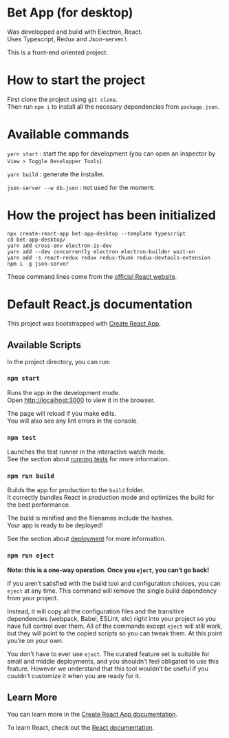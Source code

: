 # Bet App (for desktop)

Was developped and build with Electron, React.\
Uses Typescript, Redux and Json-server.\

This is a front-end oriented project.

# How to start the project

First clone the project using ```git clone```.\
Then run ```npm i``` to install all the necesary dependencies from ```package.json```.

# Available commands
```yarn start``` : start the app for development (you can open an inspector by ```View > Toggle Developper Tools```).

```yarn build``` : generate the installer.

```json-server --w db.json``` : not used for the moment.

# How the project has been initialized

```
npx create-react-app bet-app-desktop --template typescript
cd bet-app-desktop/
yarn add cross-env electron-is-dev
yarn add --dev concurrently electron electron-builder wait-on
yarn add -s react-redux redux redux-thunk redux-devtools-extension
npm i -g json-server
```
These command lines come from the [official React website](https://reactjsexample.com/electron-integration-with-react/).

# Default React.js documentation

This project was bootstrapped with [Create React App](https://github.com/facebook/create-react-app).

## Available Scripts

In the project directory, you can run:

### `npm start`

Runs the app in the development mode.\
Open [http://localhost:3000](http://localhost:3000) to view it in the browser.

The page will reload if you make edits.\
You will also see any lint errors in the console.

### `npm test`

Launches the test runner in the interactive watch mode.\
See the section about [running tests](https://facebook.github.io/create-react-app/docs/running-tests) for more information.

### `npm run build`

Builds the app for production to the `build` folder.\
It correctly bundles React in production mode and optimizes the build for the best performance.

The build is minified and the filenames include the hashes.\
Your app is ready to be deployed!

See the section about [deployment](https://facebook.github.io/create-react-app/docs/deployment) for more information.

### `npm run eject`

**Note: this is a one-way operation. Once you `eject`, you can’t go back!**

If you aren’t satisfied with the build tool and configuration choices, you can `eject` at any time. This command will remove the single build dependency from your project.

Instead, it will copy all the configuration files and the transitive dependencies (webpack, Babel, ESLint, etc) right into your project so you have full control over them. All of the commands except `eject` will still work, but they will point to the copied scripts so you can tweak them. At this point you’re on your own.

You don’t have to ever use `eject`. The curated feature set is suitable for small and middle deployments, and you shouldn’t feel obligated to use this feature. However we understand that this tool wouldn’t be useful if you couldn’t customize it when you are ready for it.

## Learn More

You can learn more in the [Create React App documentation](https://facebook.github.io/create-react-app/docs/getting-started).

To learn React, check out the [React documentation](https://reactjs.org/).
